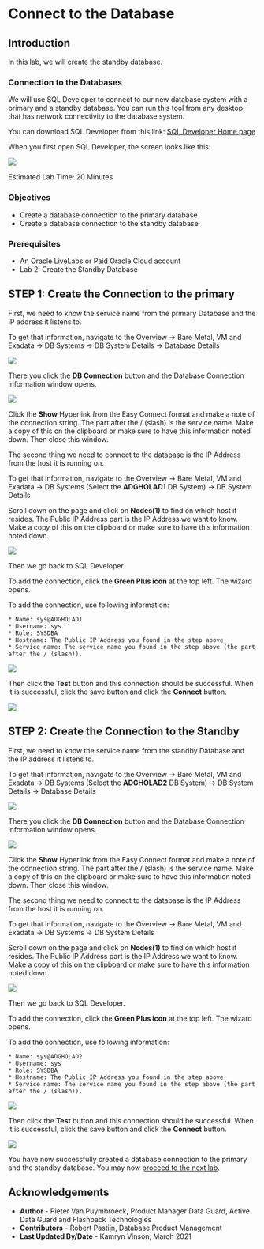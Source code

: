 # Connect to the Database

## Introduction
In this lab, we will create the standby database.

### Connection to the Databases

We will use SQL Developer to connect to our new database system with a primary and a standby database. 
You can run this tool from any desktop that has network connectivity to the database system.

You can download SQL Developer from this link: [SQL Developer Home page](https://www.oracle.com/be/database/technologies/appdev/sqldeveloper-landing.html) 

When you first open SQL Developer, the screen looks like this:

![](./images/sql-developer.png)

Estimated Lab Time: 20 Minutes

### Objectives
- Create a database connection to the primary database
- Create a database connection to the standby database

### Prerequisites
- An Oracle LiveLabs or Paid Oracle Cloud account
- Lab 2: Create the Standby Database


## **STEP 1**: Create the Connection to the primary

First, we need to know the service name from the primary Database and the IP address it listens to. 

To get that information, navigate to the Overview
-> Bare Metal, VM and Exadata
-> DB Systems
-> DB System Details
-> Database Details

![](./images/db-details.png)

There you click the **DB Connection** button and the Database Connection information window opens.

![](./images/db-connection.png)

Click the **Show** Hyperlink from the Easy Connect format and make a note of the connection string. The part after the / (slash) is the service name. Make a copy of this on the clipboard or make sure to have this information noted down. Then close this window.

The second thing we need to connect to the database is the IP Address from the host it is running on.

To get that information, navigate to the Overview
-> Bare Metal, VM and Exadata
-> DB Systems (Select the **ADGHOLAD1** DB System)
-> DB System Details

Scroll down on the page and click on **Nodes(1)** to find on which host it resides.
The Public IP Address part is the IP Address we want to know. Make a copy of this on the clipboard or make sure to have this information noted down. 

![](./images/nodes-1.png)

Then we go back to SQL Developer.

To add the connection, click the **Green Plus icon** at the top left.
The wizard opens.

To add the connection, use following information:

    * Name: sys@ADGHOLAD1
    * Username: sys
    * Role: SYSDBA
    * Hostname: The Public IP Address you found in the step above
    * Service name: The service name you found in the step above (the part after the / (slash)).

![](./images/add-connection.png)

Then click the **Test** button and this connection should be successful. When it is successful, click the save button and click the **Connect** button.

![](./images/test.png)


## **STEP 2**: Create the Connection to the Standby

First, we need to know the service name from the standby Database and the IP address it listens to. 

To get that information, navigate to the Overview
-> Bare Metal, VM and Exadata
-> DB Systems  (Select the **ADGHOLAD2** DB System)
-> DB System Details
-> Database Details

![](./images/db-details-2.png)

There you click the **DB Connection** button and the Database Connection information window opens.

![](./images/db-connection-2.png)

Click the **Show** Hyperlink from the Easy Connect format and make a note of the connection string. The part after the / (slash) is the service name. Make a copy of this on the clipboard or make sure to have this information noted down. Then close this window.

The second thing we need to connect to the database is the IP Address from the host it is running on.

To get that information, navigate to the Overview
-> Bare Metal, VM and Exadata
-> DB Systems
-> DB System Details

Scroll down on the page and click on **Nodes(1)** to find on which host it resides.
The Public IP Address part is the IP Address we want to know. Make a copy of this on the clipboard or make sure to have this information noted down. 

![](./images/nodes-2.png)

Then we go back to SQL Developer.

To add the connection, click the **Green Plus icon** at the top left.
The wizard opens.

To add the connection, use following information:

    * Name: sys@ADGHOLAD2
    * Username: sys
    * Role: SYSDBA
    * Hostname: The Public IP Address you found in the step above
    * Service name: The service name you found in the step above (the part after the / (slash)).

![](./images/add-connection-2.png)

Then click the **Test** button and this connection should be successful. When it is successful, click the save button and click the **Connect** button.

![](./images/test-2.png)


You have now successfully created a database connection to the primary and the standby database. You may now [proceed to the next lab](#next).

## Acknowledgements

- **Author** - Pieter Van Puymbroeck, Product Manager Data Guard, Active Data Guard and Flashback Technologies
- **Contributors** - Robert Pastijn, Database Product Management
- **Last Updated By/Date** -  Kamryn Vinson, March 2021